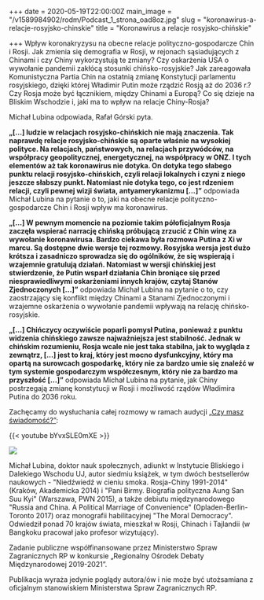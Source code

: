 +++
date = 2020-05-19T22:00:00Z
main_image = "/v1589984902/rodm/Podcast_1_strona_oad8oz.jpg"
slug = "koronawirus-a-relacje-rosyjsko-chinskie"
title = "Koronawirus a relacje rosyjsko-chińskie"

+++
Wpływ koronakryzysu na obecne relacje polityczno-gospodarcze Chin i Rosji. Jak zmienia się demografia w Rosji, w rejonach sąsiadujących z Chinami i czy Chiny wykorzystują te zmiany? Czy oskarżenia USA o wywołanie pandemii zakłócą stosunki chińsko-rosyjskie? Jak zareagowała Komunistyczna Partia Chin na ostatnią zmianę Konstytucji parlamentu rosyjskiego, dzięki której Władimir Putin może rządzić Rosją aż do 2036 r.? Czy Rosja może być łącznikiem, między Chinami a Europą? Co się dzieje na Bliskim Wschodzie i, jaki ma to wpływ na relacje Chiny-Rosja?

Michał Lubina odpowiada, Rafał Górski pyta.

**„\[…\] ludzie w relacjach rosyjsko-chińskich nie mają znaczenia. Tak naprawdę relacje rosyjsko-chińskie są oparte właśnie na wysokiej polityce. Na relacjach, państwowych, na relacjach przywódców, na współpracy geopolitycznej, energetycznej, na współpracy w ONZ. I tych elementów aż tak koronawirus nie dotyka. On dotyka tego słabego punktu relacji rosyjsko-chińskich, czyli relacji lokalnych i czyni z niego jeszcze słabszy punkt. Natomiast nie dotyka tego, co jest rdzeniem relacji, czyli pewnej wizji świata, antyamerykanizmu \[…\]”** odpowiada Michał Lubina na pytanie o to, jaki na obecne relacje polityczno-gospodarcze Chin i Rosji wpływ ma koronawirus.

**„\[…\] W pewnym momencie na poziomie takim półoficjalnym Rosja zaczęła wspierać narrację chińską próbującą zrzucić z Chin winę za wywołanie koronawirusa. Bardzo ciekawa była rozmowa Putina z Xi w marcu. Są dostępne dwie wersje tej rozmowy. Rosyjska wersja jest dużo krótsza i zasadniczo sprowadza się do ogólników, że się wspierają i wzajemnie gratulują działań. Natomiast w wersji chińskiej jest stwierdzenie, że Putin wsparł działania Chin broniące się przed niesprawiedliwymi oskarżeniami innych krajów, czytaj Stanów Zjednoczonych \[…\]”** odpowiada Michał Lubina na pytanie o to, czy zaostrzający się konflikt między Chinami a Stanami Zjednoczonymi i wzajemne oskarżenia o wywołanie pandemii wpływają na relację chińsko-rosyjskie.

**„\[…\] Chińczycy oczywiście poparli pomysł Putina, ponieważ z punktu widzenia chińskiego zawsze najważniejsza jest stabilność. Jednak w chińskim rozumieniu, Rosja wcale nie jest taka stabilna, jak to wygląda z zewnątrz, \[…\] jest to kraj, który jest mocno dysfunkcyjny, który ma opartą na surowcach gospodarkę, który nie za bardzo umie się znaleźć w tym systemie gospodarczym współczesnym, który nie za bardzo ma przyszłość \[…\]”** odpowiada Michał Lubina na pytanie, jak Chiny postrzegają zmianę konstytucji w Rosji i możliwość rządów Władimira Putina do 2036 roku.

Zachęcamy do wysłuchania całej rozmowy w ramach audycji [„Czy masz świadomość?”](https://instytutsprawobywatelskich.pl/koronawirus-a-relacje-rosyjsko-chinskie/ "https://instytutsprawobywatelskich.pl/koronawirus-a-relacje-rosyjsko-chinskie/"):

{{< youtube bYvxSLE0mXE >}}

![](https://res.cloudinary.com/inspro/image/upload/v1589991167/rodm/Michal-Lubina_wesoiv.jpg)

Michał Lubina, doktor nauk społecznych, adiunkt w Instytucie Bliskiego i Dalekiego Wschodu UJ, autor siedmiu książek, w tym dwóch bestsellerów naukowych - "Niedźwiedź w cieniu smoka. Rosja-Chiny 1991-2014" (Kraków, Akademicka 2014) i "Pani Birmy. Biografia polityczna Aung San Suu Kyi" (Warszawa, PWN 2015), a także debiutu międzynarodowego "Russia and China. A Political Marriage of Convenience" (Opladen-Berlin-Toronto 2017) oraz monografii habilitacyjnej "The Moral Democracy". Odwiedził ponad 70 krajów świata, mieszkał w Rosji, Chinach i Tajlandii (w Bangkoku pracował jako profesor wizytujący).

Zadanie publiczne współfinansowane przez Ministerstwo Spraw Zagranicznych RP w konkursie „Regionalny Ośrodek Debaty Międzynarodowej 2019-2021”.

Publikacja wyraża jedynie poglądy autora/ów i nie może być utożsamiana z oficjalnym stanowiskiem Ministerstwa Spraw Zagranicznych RP. 